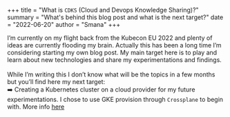 +++
title = "What is `CDKS` (Cloud and Devops Knowledge Sharing)?"
summary = "What's behind this blog post and what is the next target?"
date = "2022-06-20"
author = "Smana"
+++

I’m currently on my flight back from the Kubecon EU 2022 and plenty of ideas are currently flooding my brain. Actually this has been a long time I’m considering starting my own blog post. My main target here is to play and learn about new technologies and share my experimentations and findings.
<br>
<br>
While I’m writing this I don’t know what will be the topics in a few months but you’ll find here my next target:
<br>
:arrow_right: Creating a Kubernetes cluster on a cloud provider for my future experimentations. I chose to use GKE provision through `Crossplane` to begin with. More info [here](/post/crossplane_k3d/)